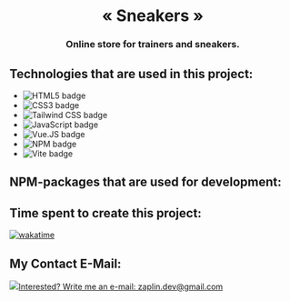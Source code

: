 ﻿<h1 align="center">« Sneakers »</h1>
<h3 align="center">Online store for trainers and sneakers.</h3>

<!-- <a href="https://github.com/alienat3d/icons-for-github/blob/dev/screenshots/sneakers.webp?raw=true" target="_blank">
  <img src="https://github.com/alienat3d/icons-for-github/blob/dev/screenshots/sneakers-small.webp" alt="Sneakers smaller screenshot" align="center">
</a> -->
<!-- <div align="center"><h2><a href="https://alienat3d.github.io/sneakers/" target="_blank">Click to see :computer: <img src="https://github.com/alienat3d/icons-for-github/blob/dev/deploy.svg"></a></h2></div> -->

## Technologies that are used in this project:

- <img src="https://img.shields.io/badge/HTML5-E34F26?logo=html5&logoColor=fff" alt="HTML5 badge">
- <img src="https://img.shields.io/badge/CSS3-1572B6?logo=css3" alt="CSS3 badge">
- <img src="https://img.shields.io/badge/Tailwind%20CSS-06B6D4?logo=tailwindcss&logoColor=fff" alt="Tailwind CSS badge">
- <img src="https://img.shields.io/badge/JavaScript-F7DF1E?logo=javascript&logoColor=fff" alt="JavaScript badge">
- <img src="https://img.shields.io/badge/Vue.JS-4FC08D?logo=vuedotjs&logoColor=fff" alt="Vue.JS badge">
- <img src="https://img.shields.io/badge/NPM-CB3837?logo=npm" alt="NPM badge">
- <img src="https://img.shields.io/badge/Vite-646CFF?logo=vite&logoColor=fff" alt="Vite badge">

## NPM-packages that are used for development:

<!-- - <a href="https://www.npmjs.com/package/gulp-nunjucks-render" target="_blank"><img src="https://img.shields.io/badge/Nunjucks-slategray?logo=nunjucks" alt="Nunjucks badge"></a>
- <a href="https://www.npmjs.com/package/autoprefixer" target="_blank"><img src="https://img.shields.io/badge/Autoprefixer-slategray?logo=autoprefixer" alt="Autoprefixer badge"></a>
- <a href="https://browsersync.io/" target="_blank"><img src="https://img.shields.io/badge/BrowserSync-slategray.svg?logo=data:image/svg%2bxml;base64,PHN2ZyB4bWxucz0iaHR0cDovL3d3dy53My5vcmcvMjAwMC9zdmciIHZpZXdCb3g9IjAgMCAxNDAgMjA0LjEiIGZpbGw9IiNmZmYiPjxwYXRoIGQ9Ik02My41LjMgMS43IDMxLjJBMyAzIDAgMCAwIDAgMzMuOXYxMzYuM2EzIDMgMCAwIDAgMS43IDIuN2w2MS44IDMwLjlhMyAzIDAgMCAwIDQuMy0yLjdWM0EzIDMgMCAwIDAgNjMuNS4zem0xMyAyMDMuNSA2MS44LTMwLjlhMyAzIDAgMCAwIDEuNy0yLjd2LTY2LjNhMyAzIDAgMCAwLTEuNy0yLjdMNzYuNSA3MC4zYTMgMyAwIDAgMC00LjMgMi43djEyOC4xYTMgMyAwIDAgMCA0LjMgMi43eiIvPjwvc3ZnPg==" alt="BrowserSync badge"></a>
- <a href="https://www.npmjs.com/package/gulp-concat" target="_blank"><img src="https://img.shields.io/badge/Gulp%20Concat-slategray" alt="Gulp Concat badge"></a>
- <a href="https://www.npmjs.com/package/gulp-uglify" target="_blank"><img src="https://img.shields.io/badge/Gulp%20UglyfyJS3-slategray" alt="Gulp Uglyfy JS3 badge"></a>
- <a href="https://www.npmjs.com/package/gulp-imagemin" target="_blank"><img src="https://img.shields.io/badge/Gulp%20ImageMin-slategray" alt="Gulp ImageMin badge"></a> -->

## Time spent to create this project:

[![wakatime](https://wakatime.com/badge/user/f37ab12b-d024-4d9e-ae52-28518e6bcaf7/project/cf970401-fd7e-4c78-85d1-93fdfaeb930a.svg)](https://wakatime.com/badge/user/f37ab12b-d024-4d9e-ae52-28518e6bcaf7/project/cf970401-fd7e-4c78-85d1-93fdfaeb930a)

## My Contact E-Mail:

<a href="mailto:zaplin.dev@gmail.com"><img src="https://github.com/alienat3d/icons-for-github/blob/dev/send-email.svg">Interested? Write me an e-mail: zaplin.dev@gmail.com</a>
